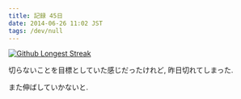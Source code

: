 ```yaml
---
title: 記録 45日
date: 2014-06-26 11:02 JST
tags: /dev/null
---
```


[![Github Longest Streak](/blog/2014/06/26/streak.png)](https://github.com/nna774)

切らないことを目標としていた感じだったけれど, 昨日切れてしまった.

また伸ばしていかないと.
